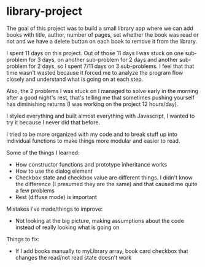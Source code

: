 # library-project

The goal of this project was to build a small library app where we can add books with title, author, number of pages, set whether the book was read or not and we have a delete button on each book to remove it from the library.

I spent 11 days on this project. Out of those 11 days I was stuck on one sub-problem for 3 days, on another sub-problem for 2 days and another sub-problem for 2 days, so I spent 7/11 days on 3 sub-problems. I feel that that time wasn't wasted because it forced me to analyze the program flow closely and understand what is going on at each step.

Also, the 2 problems I was stuck on I managed to solve early in the morning after a good night's rest, that's telling me that sometimes pushing yourself has diminishing returns (I was working on the project 12 hours/day).

I styled everything and built almost everything with Javascript, I wanted to try it because I never did that before.

I tried to be more organized with my code and to break stuff up into individual functions to make things more modular and easier to read.

Some of the things I learned:

- How constructor functions and prototype inheritance works
- How to use the dialog element
- Checkbox state and checkbox value are different things. I didn't know the difference (I presumed they are the same) and that caused me quite a few problems
- Rest (diffuse mode) is important

Mistakes I've made/things to improve:

- Not looking at the big picture, making assumptions about the code instead of really looking what is going on

Things to fix:

- If I add books manually to myLibrary array, book card checkbox that changes the read/not read state doesn't work


